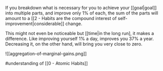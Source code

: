 If you breakdown what is necessary for you to achieve your [[goal|goal]] into multiple parts, and improve only 1% of each, the sum of the parts will amount to a [[2 - Habits are the compound interest of self-improvement|considerable]] change.

This might not even be noticeable but [[time|in the long run], it makes a difference. Like improving yourself 1% a day, improves you 37% a year. Decreasing it, on the other hand, will bring you very close to zero.

![[aggregation-of-marginal-gains.png]]

#understanding of [[0 - Atomic Habits]]
